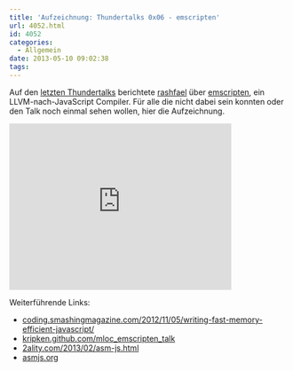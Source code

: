 ```yaml
---
title: 'Aufzeichnung: Thundertalks 0x06 - emscripten'
url: 4052.html
id: 4052
categories:
  - Allgemein
date: 2013-05-10 09:02:38
tags:
---
```


Auf den [letzten Thundertalks](https://blog.shackspace.de/?p=3946) berichtete [rashfael](https://twitter.com/rashfael) über [emscripten](https://github.com/kripken/emscripten), ein LLVM-nach-JavaScript Compiler. Für alle die nicht dabei sein konnten oder den Talk noch einmal sehen wollen, hier die Aufzeichnung.

<iframe src="http://player.vimeo.com/video/65859608" height="300" width="400" allowfullscreen="" frameborder="0"></iframe>

Weiterführende Links:

*   [coding.smashingmagazine.com/2012/11/05/writing-fast-memory-efficient-javascript/](http://coding.smashingmagazine.com/2012/11/05/writing-fast-memory-efficient-javascript/)
*   [kripken.github.com/mloc_emscripten_talk](http://kripken.github.com/mloc_emscripten_talk)
*   [2ality.com/2013/02/asm-js.html](http://www.2ality.com/2013/02/asm-js.html)
*   [asmjs.org](http://asmjs.org/)